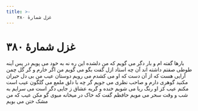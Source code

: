```yaml
---
title: >-
    غزل شمارهٔ ۳۸۰
---
```

# غزل شمارهٔ ۳۸۰

بارها گفته ام و بار دگر می گویم
که من دلشده این ره نه به خود می پویم
در پس آینه طوطی صفتم داشته اند
آن چه استاد ازل گفت بگو می گویم
من اگر خارم و گر گل چمن آرایی هست
که از آن دست که او می کشدم می رویم
دوستان عیب من بی دل حیران مکنید
گوهری دارم و صاحب نظری می جویم
گر چه با دلق ملمع می گلگون عیب است
مکنم عیب کز او رنگ ریا می شویم
خنده و گریه عشاق ز جایی دگر است
می سرایم به شب و وقت سحر می مویم
حافظم گفت که خاک در میخانه مبوی
گو مکن عیب که من مشک ختن می بویم
